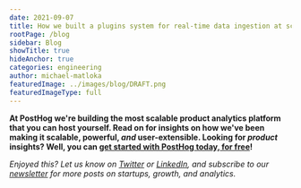 ```yaml
---
date: 2021-09-07
title: How we built a plugins system for real-time data ingestion at scale
rootPage: /blog
sidebar: Blog
showTitle: true
hideAnchor: true
categories: engineering
author: michael-matloka
featuredImage: ../images/blog/DRAFT.png
featuredImageType: full
---
```


**At PostHog we're building the most scalable product analytics platform that you can host yourself. Read on for insights on how we've been making it scalable, powerful, _and_ user-extensible. Looking for _product_ insights? Well, you can [get started with PostHog today, for free](https://posthog.com/product?utm_medium=blog&utm_campaign=plugins-post)!**


_Enjoyed this? Let us know on [Twitter](https://twitter.com/posthoghq) or [LinkedIn](https://linkedin.com/company/posthog), and subscribe to our [newsletter](https://posthog.com/newsletter) for more posts on startups, growth, and analytics._
